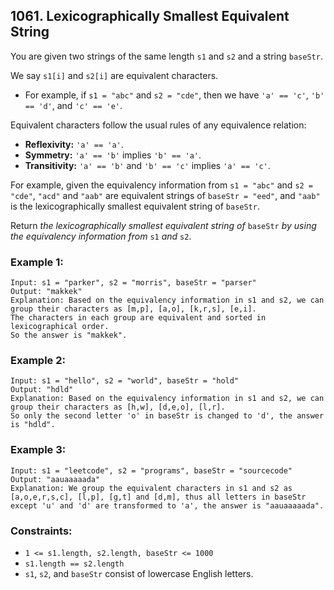 ## 1061. Lexicographically Smallest Equivalent String

You are given two strings of the same length ```s1``` and ```s2``` and a string ```baseStr```.

We say ```s1[i]``` and ```s2[i]``` are equivalent characters.

* For example, if ```s1 = "abc"``` and ```s2 = "cde"```, then we have ```'a' == 'c'```, ```'b' == 'd'```, and ```'c' == 'e'```.

Equivalent characters follow the usual rules of any equivalence relation:

* **Reflexivity:** ```'a' == 'a'```.
* **Symmetry:** ```'a' == 'b'``` implies ```'b' == 'a'```.
* **Transitivity:** ```'a' == 'b'``` and ```'b' == 'c'``` implies ```'a' == 'c'```.

For example, given the equivalency information from ```s1 = "abc"``` and ```s2 = "cde"```, ```"acd"``` and ```"aab"``` are equivalent strings of ```baseStr = "eed"```, and ```"aab"``` is the lexicographically smallest equivalent string of ```baseStr```.

Return *the lexicographically smallest equivalent string of* ```baseStr``` *by using the equivalency information from* ```s1``` *and* ```s2```.

### Example 1:
```
Input: s1 = "parker", s2 = "morris", baseStr = "parser"
Output: "makkek"
Explanation: Based on the equivalency information in s1 and s2, we can group their characters as [m,p], [a,o], [k,r,s], [e,i].
The characters in each group are equivalent and sorted in lexicographical order.
So the answer is "makkek".
```
### Example 2:
```
Input: s1 = "hello", s2 = "world", baseStr = "hold"
Output: "hdld"
Explanation: Based on the equivalency information in s1 and s2, we can group their characters as [h,w], [d,e,o], [l,r].
So only the second letter 'o' in baseStr is changed to 'd', the answer is "hdld".
```
### Example 3:
```
Input: s1 = "leetcode", s2 = "programs", baseStr = "sourcecode"
Output: "aauaaaaada"
Explanation: We group the equivalent characters in s1 and s2 as [a,o,e,r,s,c], [l,p], [g,t] and [d,m], thus all letters in baseStr except 'u' and 'd' are transformed to 'a', the answer is "aauaaaaada".
```

### Constraints:

* ```1 <= s1.length, s2.length, baseStr <= 1000```
* ```s1.length == s2.length```
* ```s1```, ```s2```, and ```baseStr``` consist of lowercase English letters.